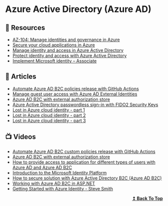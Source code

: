 	
# Azure Active Directory (Azure AD)

## 📘 Resources
- [AZ-104: Manage identities and governance in Azure](https://docs.microsoft.com/en-us/learn/paths/az-104-manage-identities-governance/)
- [Secure your cloud applications in Azure](https://docs.microsoft.com/en-us/learn/paths/secure-your-cloud-apps/)
- [Manage identity and access in Azure Active Directory](https://docs.microsoft.com/en-us/learn/paths/manage-identity-and-access/)
- [Protect identity and access with Azure Active Directory](https://docs.microsoft.com/en-us/learn/paths/m365-identity/)
- [Implement Microsoft identity – Associate](https://docs.microsoft.com/en-us/learn/paths/m365-identity-associate/)
## 📕 Articles

- [Automate Azure AD B2C policies release with GitHub Actions](https://daniel-krzyczkowski.github.io/Automate-Azure-AD-B2C-policies-release-with-GitHub-Actions/)
- [Manage guest user access with Azure AD External Identities](https://daniel-krzyczkowski.github.io/Manage-Guest-User-Access-with-Azure-Ad-External-Identities/)
- [Azure AD B2C with external authorization store](https://daniel-krzyczkowski.github.io/Azure-AD-B2C-With-External-Authorization-Store/)
- [Azure Active Directory passwordless sign-in with FIDO2 Security Keys](https://daniel-krzyczkowski.github.io/Passwordless-Access-With-Azure-AD/)
- [Lost in Azure cloud identity - part 1](https://daniel-krzyczkowski.github.io/Lost-In-Azure-Cloud-Identity-Series-Introduction/)
- [Lost in Azure cloud identity - part 2](https://daniel-krzyczkowski.github.io/Lost-In-Azure-Cloud-Identity-Serie-Part2/)
- [Lost in Azure cloud identity - part 3](https://daniel-krzyczkowski.github.io/Lost-In-Azure-Cloud-Identity-Serie-Part3/)
## 📺 Videos

- [Automate Azure AD B2C custom policies release with GitHub Actions](https://www.youtube.com/watch?v=h25h-fxL_K4)
- [Azure AD B2C with external authorization store](https://www.youtube.com/watch?v=_umcCiSOFv0)
- [How to provide access to application for different types of users with Azure AD and Azure AD B2C](https://www.youtube.com/watch?v=NrkbWPDFGzI)
- [Introduction to the Microsoft Identity Platform](https://www.youtube.com/watch?v=_JhftCwwZqs)
- [How to secure solution with Azure Active Directory B2C (Azure AD B2C)](https://www.youtube.com/watch?v=LDh1bJOihBg)
- [Working with Azure AD B2C in ASP.NET](https://www.youtube.com/watch?v=oG9GcYIuYQM)
- [Getting Started with Azure Identity - Steve Smith](https://www.youtube.com/watch?v=GaUGxoNb_YE)
<div align="right">
  <b><a href="#contents">↥ Back To Top</a></b>
</div>
